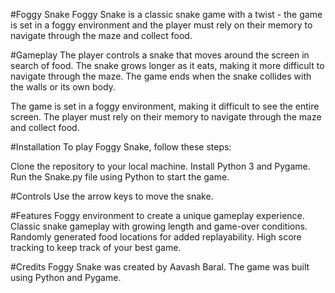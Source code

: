 #Foggy Snake
Foggy Snake is a classic snake game with a twist - the game is set in a foggy environment and the player must rely on their memory to navigate through the maze and collect food.

#Gameplay
The player controls a snake that moves around the screen in search of food. The snake grows longer as it eats, making it more difficult to navigate through the maze. The game ends when the snake collides with the walls or its own body.

The game is set in a foggy environment, making it difficult to see the entire screen. The player must rely on their memory to navigate through the maze and collect food.

#Installation
To play Foggy Snake, follow these steps:

Clone the repository to your local machine.
Install Python 3 and Pygame.
Run the Snake.py file using Python to start the game.

#Controls
Use the arrow keys to move the snake.

#Features
Foggy environment to create a unique gameplay experience.
Classic snake gameplay with growing length and game-over conditions.
Randomly generated food locations for added replayability.
High score tracking to keep track of your best game.

#Credits
Foggy Snake was created by Aavash Baral. The game was built using Python and Pygame.

